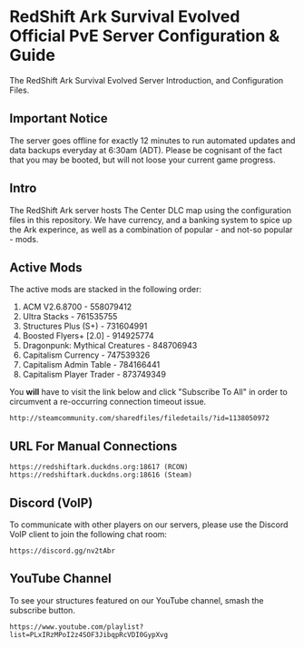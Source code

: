 # RedShift Ark Survival Evolved Official PvE Server Configuration & Guide
The RedShift Ark Survival Evolved Server Introduction, and Configuration Files.

## Important Notice
The server goes offline for exactly 12 minutes to run automated updates and data backups everyday at 6:30am (ADT). Please be cognisant of the fact that you may be booted, but will not loose your current game progress.

## Intro
The RedShift Ark server hosts The Center DLC map using the configuration files in this repository. We have currency, and a banking system to spice up the Ark experince, as well as a combination of popular - and not-so popular - mods.

## Active Mods
The active mods are stacked in the following order:
1. ACM V2.6.8700 - 558079412
2. Ultra Stacks - 761535755
3. Structures Plus (S+) - 731604991
4. Boosted Flyers+ [2.0] - 914925774
5. Dragonpunk: Mythical Creatures - 848706943
6. Capitalism Currency - 747539326
7. Capitalism Admin Table - 784166441
8. Capitalism Player Trader - 873749349

You **will** have to visit the link below and click "Subscribe To All" in order to circumvent a re-occurring connection timeout issue.
```
http://steamcommunity.com/sharedfiles/filedetails/?id=1138050972
```

## URL For Manual Connections
```
https://redshiftark.duckdns.org:18617 (RCON)
https://redshiftark.duckdns.org:18616 (Steam)
```

## Discord (VoIP)
To communicate with other players on our servers, please use the Discord VoIP client to join the following chat room:
```
https://discord.gg/nv2tAbr
```

## YouTube Channel
To see your structures featured on our YouTube channel, smash the subscribe button.
```
https://www.youtube.com/playlist?list=PLxIRzMPoI2z4SOF3JibqpRcVDI0GypXvg
```